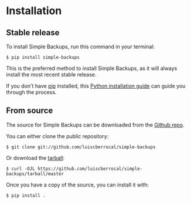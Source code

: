 # Installation

## Stable release

To install Simple Backups, run this command in your
terminal:

``` console
$ pip install simple-backups
```

This is the preferred method to install Simple Backups, as it will always install the most recent stable release.

If you don't have [pip][] installed, this [Python installation guide][]
can guide you through the process.

## From source

The source for Simple Backups can be downloaded from
the [Github repo][].

You can either clone the public repository:

``` console
$ git clone git://github.com/luiscberrocal/simple-backups
```

Or download the [tarball][]:

``` console
$ curl -OJL https://github.com/luiscberrocal/simple-backups/tarball/master
```

Once you have a copy of the source, you can install it with:

``` console
$ pip install .
```

  [pip]: https://pip.pypa.io
  [Python installation guide]: http://docs.python-guide.org/en/latest/starting/installation/
  [Github repo]: https://github.com/%7B%7B%20cookiecutter.github_username%20%7D%7D/%7B%7B%20cookiecutter.project_slug%20%7D%7D
  [tarball]: https://github.com/%7B%7B%20cookiecutter.github_username%20%7D%7D/%7B%7B%20cookiecutter.project_slug%20%7D%7D/tarball/master
